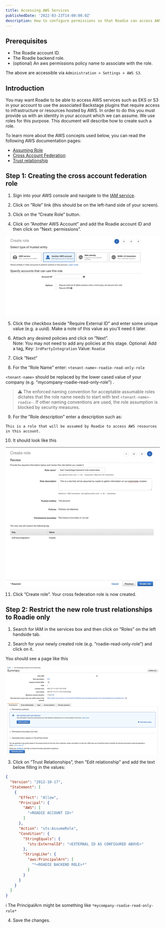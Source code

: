 ```yaml
---
title: Accessing AWS Services
publishedDate: '2022-03-23T14:00:00.0Z'
description: How to configure permissions so that Roadie can access AWS resources in your account.
---
```

## Prerequisites

* The Roadie account ID.
* The Roadie backend role.
* (optional) An aws permissions policy name to associate with the role. 

The above are accessible via `Administration > Settings > AWS S3`.

## Introduction

You may want Roadie to be able to access AWS services such as EKS or S3 in your account to use the associated Backstage 
plugins that require access to infrastructure or resources hosted by AWS. In order to do this you must provide us with 
an identity in your account which we can assume. We use roles for this purpose. This document will describe how to create 
such a role.

To learn more about the AWS concepts used below, you can read the following AWS documentation pages:

* [Assuming Role](https://docs.aws.amazon.com/STS/latest/APIReference/API_AssumeRole.html)
* [Cross Account Federation](https://docs.aws.amazon.com/IAM/latest/UserGuide/id_roles_common-scenarios_third-party.html)
* [Trust relationship](https://aws.amazon.com/en/blogs/security/how-to-use-trust-policies-with-iam-roles/)

## Step 1: Creating the cross account federation role

1. Sign into your AWS console and navigate to the [IAM service](https://console.aws.amazon.com/iam/home#/home).

2. Click on ”Role” link (this should be on the left-hand side of your screen).

3. Click on the ”Create Role” button.

4. Click on ”Another AWS Account” and add the Roadie account ID and then click on ”Next: permissions”.

![Another AWS Account](./role-creation.png)

5. Click the checkbox beside "Require External ID" and enter some unique value (e.g. a uuid). Make a note of this value as you'll need it later.

6. Attach any desired policies and click on ”Next”.  
   Note: You may not need to add any policies at this stage.
   Optional: Add a tag, Key: `3rdPartyIntegration` Value: `Roadie`

7. Click ”Next”

8. For the ”Role Name” enter: `<tenant-name>-roadie-read-only-role`

`<tenant-name>` should be replaced by the lower cased value of your company (e.g. "mycompany-roadie-read-only-role") .
> ⚠️ The enforced naming convention for acceptable assumable roles dictates that the role name needs to start with text `<tenant-name>-roadie-`. If other naming conventions are used, the role assumption is blocked by security measures. 

9. For the ”Role description” enter a description such as:

```
This is a role that will be assumed by Roadie to access AWS resources in this account.
```

10. It should look like this

![role-confirmation](./role-confirmation.png)

11. Click ”Create role”. Your cross federation role is now created.

## Step 2: Restrict the new role trust relationships to Roadie only

1. Search for IAM in the services box and then click on ”Roles” on the left handside tab.

2. Search for your newly created role (e.g. ”roadie-read-only-role”) and click on it.

You should see a page like this

![role-page](./role-page.png)

3. Click on ”Trust Relationships”, then ”Edit relationship” and add the text below filling in the values:

``` json
{
  "Version": "2012-10-17",
  "Statement": [
    {
      "Effect": "Allow",
      "Principal": {
        "AWS": [
          "<ROADIE ACCOUNT ID>"
        ]
      },
      "Action": "sts:AssumeRole",
      "Condition": {
        "StringEquals": {
          "sts:ExternalId": "<EXTERNAL ID AS CONFIGURED ABOVE>"
        },
        "StringLike": {
          "aws:PrincipalArn": [
            "*<ROADIE BACKEND ROLE>*"
          ]
        }
      }
    }
  ]
}
```

ℹ️  The PrincipalArn might be something like `*mycompany-roadie-read-only-role*`

4. Save the changes.
